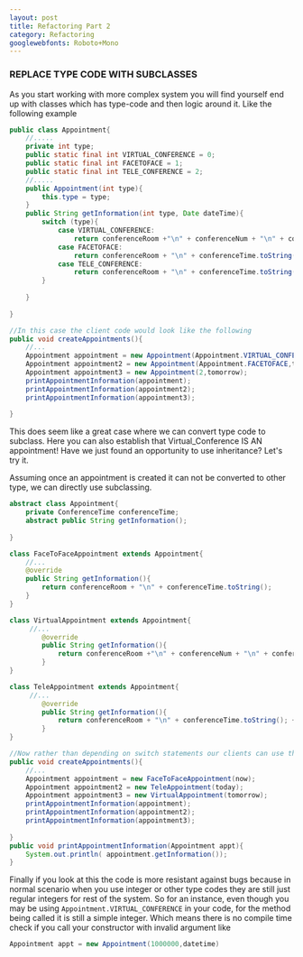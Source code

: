 ```yaml
---
layout: post
title: Refactoring Part 2
category: Refactoring
googlewebfonts: Roboto+Mono
---
```

### REPLACE TYPE CODE WITH SUBCLASSES
As you start working with more complex system  you will find yourself end up with classes which has type-code and then logic around it. Like the following example

```java
public class Appointment{
    //.....
    private int type;
    public static final int VIRTUAL_CONFERENCE = 0;
    public static final int FACETOFACE = 1;
    public static final int TELE_CONFERENCE = 2;
    //.....
    public Appointment(int type){
        this.type = type;
    }
    public String getInformation(int type, Date dateTime){
        switch (type){
            case VIRTUAL_CONFERENCE:
                return conferenceRoom +"\n" + conferenceNum + "\n" + conferenceTime.toString();
            case FACETOFACE:
                return conferenceRoom + "\n" + conferenceTime.toString();
            case TELE_CONFERENCE:
                return conferenceRoom + "\n" + conferenceTime.toString(); +"\n" +conferenceTele + "\n" + conferenceCode;
        }
                
    }
    
}

//In this case the client code would look like the following
public void createAppointments(){
    //...
    Appointment appointment = new Appointment(Appointment.VIRTUAL_CONFERENCE,now);
    Appointment appointment2 = new Appointment(Appointment.FACETOFACE,today);
    Appointment appointment3 = new Appointment(2,tomorrow);
    printAppointmentInformation(appointment);
    printAppointmentInformation(appointment2);
    printAppointmentInformation(appointment3);
    
}
```

This does seem like a great case where we can convert type code to subclass. Here you can also establish that Virtual_Conference IS AN appointment!
Have we just found an opportunity to use inheritance? Let's try it.

Assuming once an appointment is created it can not be converted to other type, we can directly use subclassing.

```java
abstract class Appointment{
    private ConferenceTime conferenceTime;
    abstract public String getInformation();   
    
}

class FaceToFaceAppointment extends Appointment{
    //...
    @override
    public String getInformation(){
        return conferenceRoom + "\n" + conferenceTime.toString();
    }
}

class VirtualAppointment extends Appointment{
     //...
        @override
        public String getInformation(){
            return conferenceRoom +"\n" + conferenceNum + "\n" + conferenceTime.toString();
        }
}

class TeleAppointment extends Appointment{
     //...
        @override
        public String getInformation(){
            return conferenceRoom + "\n" + conferenceTime.toString(); +"\n" +conferenceTele + "\n" + conferenceCode;
        }
}

//Now rather than depending on switch statements our clients can use the following code
public void createAppointments(){
    //...
    Appointment appointment = new FaceToFaceAppointment(now);
    Appointment appointment2 = new TeleAppointment(today);
    Appointment appointment3 = new VirtualAppointment(tomorrow);
    printAppointmentInformation(appointment);
    printAppointmentInformation(appointment2);
    printAppointmentInformation(appointment3);
    
}
public void printAppointmentInformation(Appointment appt){
    System.out.println( appointment.getInformation());
}
``` 
Finally if you look at this the code is more resistant against bugs because in normal scenario when you use integer or other type codes they are still just regular integers for rest of the system.
So for an instance, even though you may be using `Appointment.VIRTUAL_CONFERENCE` in your code, for the method being called it is still a simple integer. 
Which means there is no compile time check if you call your constructor with invalid argument like 
```java 
Appointment appt = new Appointment(1000000,datetime)
```
